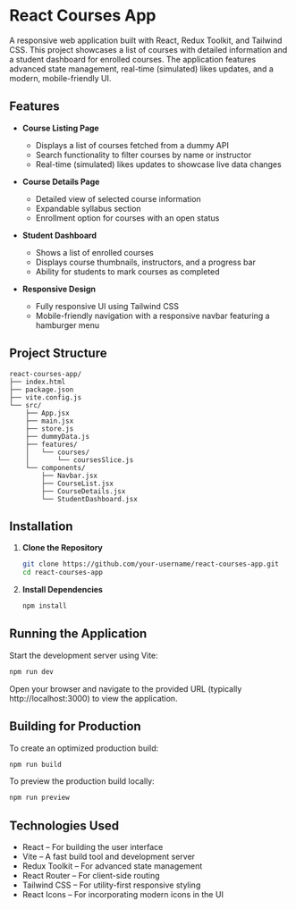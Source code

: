# React Courses App

A responsive web application built with React, Redux Toolkit, and Tailwind CSS. This project showcases a list of courses with detailed information and a student dashboard for enrolled courses. The application features advanced state management, real-time (simulated) likes updates, and a modern, mobile-friendly UI.

## Features

* **Course Listing Page**
  - Displays a list of courses fetched from a dummy API
  - Search functionality to filter courses by name or instructor
  - Real-time (simulated) likes updates to showcase live data changes

* **Course Details Page**
  - Detailed view of selected course information
  - Expandable syllabus section
  - Enrollment option for courses with an open status

* **Student Dashboard**
  - Shows a list of enrolled courses
  - Displays course thumbnails, instructors, and a progress bar
  - Ability for students to mark courses as completed

* **Responsive Design**
  - Fully responsive UI using Tailwind CSS
  - Mobile-friendly navigation with a responsive navbar featuring a hamburger menu

## Project Structure

```
react-courses-app/
├── index.html
├── package.json
├── vite.config.js
└── src/
    ├── App.jsx
    ├── main.jsx
    ├── store.js
    ├── dummyData.js
    ├── features/
    │   └── courses/
    │       └── coursesSlice.js
    └── components/
        ├── Navbar.jsx
        ├── CourseList.jsx
        ├── CourseDetails.jsx
        └── StudentDashboard.jsx
```

## Installation

1. **Clone the Repository**
   ```bash
   git clone https://github.com/your-username/react-courses-app.git
   cd react-courses-app
   ```

2. **Install Dependencies**
   ```bash
   npm install
   ```

## Running the Application

Start the development server using Vite:
```bash
npm run dev
```

Open your browser and navigate to the provided URL (typically http://localhost:3000) to view the application.

## Building for Production

To create an optimized production build:
```bash
npm run build
```

To preview the production build locally:
```bash
npm run preview
```

## Technologies Used

* React – For building the user interface
* Vite – A fast build tool and development server
* Redux Toolkit – For advanced state management
* React Router – For client-side routing
* Tailwind CSS – For utility-first responsive styling
* React Icons – For incorporating modern icons in the UI
